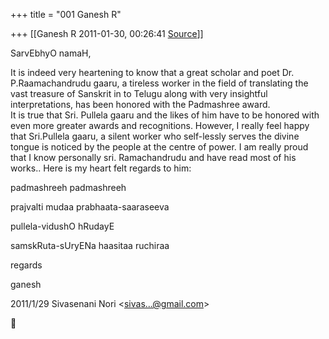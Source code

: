 +++
title = "001 Ganesh R"

+++
[[Ganesh R	2011-01-30, 00:26:41 [Source](https://groups.google.com/g/bvparishat/c/nT-nWfxkiz8)]]



SarvEbhyO namaH,  
  
It is indeed very heartening to know that a great scholar and poet Dr. P.Raamachandrudu gaaru, a tireless worker in the field of translating the vast treasure of Sanskrit in to Telugu along with very insightful interpretations, has been honored with the Padmashree award.  
It is true that Sri. Pullela gaaru and the likes of him have to be honored with even more greater awards and recognitions. However, I really feel happy that Sri.Pullela gaaru, a silent worker who self-lessly serves the divine tongue is noticed by the people at the centre of power. I am really proud that I know personally sri. Ramachandrudu and have read most of his works.. Here is my heart felt regards to him:  
  
padmashreeh padmashreeh  
  
prajvalti mudaa prabhaata-saaraseeva  
  
pullela-vidushO hRudayE  
  
samskRuta-sUryENa haasitaa ruchiraa  
  
  
regards  
  
ganesh  
  
  
  

2011/1/29 Sivasenani Nori \<[sivas...@gmail.com]()\>



